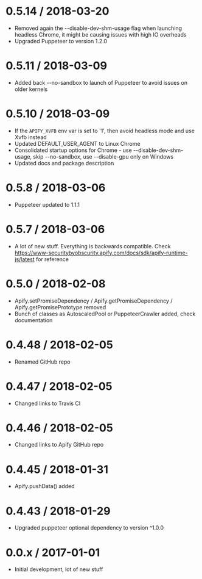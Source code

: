 0.5.14 / 2018-03-20
===================
- Removed again the --disable-dev-shm-usage flag when launching headless Chrome,
  it might be causing issues with high IO overheads
- Upgraded Puppeteer to version 1.2.0

0.5.11 / 2018-03-09
===================
- Added back --no-sandbox to launch of Puppeteer to avoid issues on older kernels

0.5.10 / 2018-03-09
===================
- If the `APIFY_XVFB` env var is set to '1', then avoid headless mode and use Xvfb instead
- Updated DEFAULT_USER_AGENT to Linux Chrome
- Consolidated startup options for Chrome - use --disable-dev-shm-usage, skip --no-sandbox,
  use --disable-gpu only on Windows
- Updated docs and package description

0.5.8 / 2018-03-06
==================
- Puppeteer updated to 1.1.1

0.5.7 / 2018-03-06
==================
- A lot of new stuff. Everything is backwards compatible. Check https://www-securitybyobscurity.apify.com/docs/sdk/apify-runtime-js/latest for reference

0.5.0 / 2018-02-08
===================
- Apify.setPromiseDependency / Apify.getPromiseDependency / Apify.getPromisePrototype removed
- Bunch of classes as AutoscaledPool or PuppeteerCrawler added, check documentation

0.4.48 / 2018-02-05
===================
- Renamed GitHub repo

0.4.47 / 2018-02-05
===================
- Changed links to Travis CI

0.4.46 / 2018-02-05
===================
- Changed links to Apify GitHub repo

0.4.45 / 2018-01-31
===================
- Apify.pushData() added

0.4.43 / 2018-01-29
===================
- Upgraded puppeteer optional dependency to version ^1.0.0

0.0.x / 2017-01-01
==================
- Initial development, lot of new stuff
